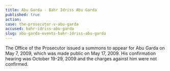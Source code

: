 ```yaml
---
title: Abu Garda - Bahr Idriss Abu Garda
published: true
action:
case: the-prosecutor-v-abu-garda
accused: bahr-idriss-abu-garda
slug: abu-garda-events-bahr-idriss-abu-garda
---
```



The Office of the Prosecutor issued a summons to appear for Abu Garda on May 7, 2009, which was made public on May 17, 2009. His confirmation hearing was October 19-29, 2009 and the charges against him were not confirmed.